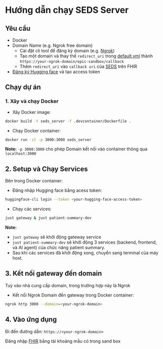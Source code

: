 # Hướng dẫn chạy SEDS Server

## Yêu cầu

- Docker
- Domain Name (e.g. Ngrok free domain)
  - Cài đặt cli tool để đăng ký domain (e.g. [Ngrok](https://ngrok.com/docs/getting-started/))
  - Tạo một domain và thay thế `redirect_uri` trong [default.yml](services/api-gateway/config/default.yaml) thành `https://your-ngrok-domain/epic-sandbox/callback`
  - Thêm `redirect_uri` vào `callback uri` của [SEDS](https://fhir.epic.com/Developer/Apps) trên FHIR
- [Đăng ký Hugging face](https://huggingface.co/docs/hub/en/oauth) và tạo access token

## Chạy dự án

### 1. Xây và chạy Docker

- Xây Docker image:

```sh
docker build -t seds_server -f .devcontainer/Dockerfile .
```

- Chạy Docker container:

```sh
docker run -it -p 3000:3000 seds_server
```

**Note:** `-p 3000:3000` cho phép Domain kết nối vào container thông qua `localhost:3000`

## 2. Setup và Chạy Services

Bên trong Docker container:

- Đăng nhập Hugging face bằng acess token:

```sh
huggingface-cli login --token <your-hugging-face-access-token>
```

- Chạy các services:

```sh
just gateway & just patient-summary-dev
```

**Note:**
- `just gateway` sẽ khởi động gateway service
- `just patient-summary-dev` sẽ khởi động 3 services (backend, frontend, và AI agent) của chức năng patient summary.
- Sau khi các services đã khởi động xong, chuyển sang terminal của máy host.

## 3. Kết nối gateway đến domain

Tuỳ vào nhà cung cấp domain, trong trường hợp này là Ngrok

- Kết nối Ngrok Domain đến gateway trong Docker container:

```sh
ngrok http 3000 --domain=<your-ngrok-domain>
```

## 4. Vào ứng dụng

Đi đến đường dẫn: `https://<your-ngrok-domain>`

Đăng nhập [FHIR](https://fhir.epic.com/Home) bằng tài khoảng mẫu có trong sand box

